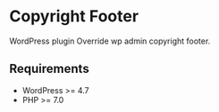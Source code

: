 # Copyright Footer

WordPress plugin Override wp admin copyright footer.

## Requirements

- WordPress >= 4.7
- PHP >= 7.0
